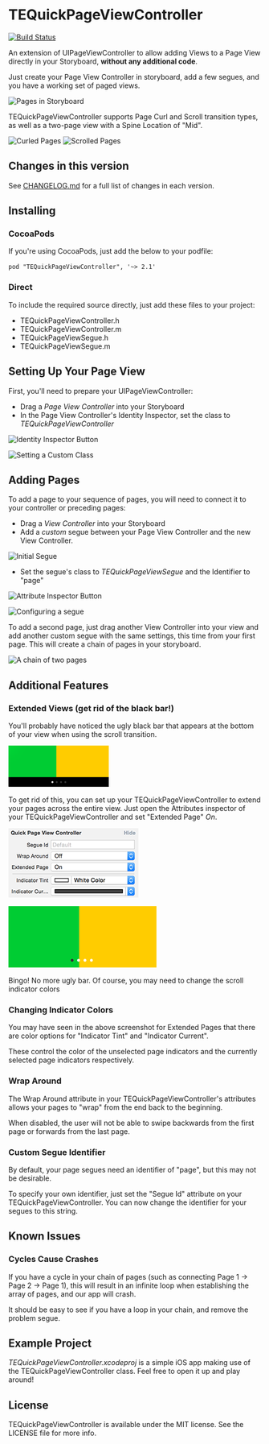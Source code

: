 # TEQuickPageViewController

[![Build Status](https://travis-ci.org/theothertomelliott/TEQuickPageViewController.svg?branch=2.1.1)](https://travis-ci.org/theothertomelliott/TEQuickPageViewController)

An extension of UIPageViewController to allow adding Views to a Page View directly in your Storyboard, **without any additional code**.

Just create your Page View Controller in storyboard, add a few segues, and you have a working set of paged views.

![Pages in Storyboard](Screenshots/storyboard-example.png)

TEQuickPageViewController supports Page Curl and Scroll transition types, as well as a two-page view with a Spine Location of "Mid".

![Curled Pages](Screenshots/curl-example.png)
![Scrolled Pages](Screenshots/scroll-example.png)

## Changes in this version

See [CHANGELOG.md](CHANGELOG.md) for a full list of changes in each version.

## Installing

### CocoaPods

If you're using CocoaPods, just add the below to your podfile:

    pod "TEQuickPageViewController", '~> 2.1'

### Direct

To include the required source directly, just add these files to your project:

* TEQuickPageViewController.h
* TEQuickPageViewController.m
* TEQuickPageViewSegue.h
* TEQuickPageViewSegue.m

## Setting Up Your Page View

First, you'll need to prepare your UIPageViewController:

* Drag a *Page View Controller* into your Storyboard
* In the Page View Controller's Identity Inspector, set the class to *TEQuickPageViewController*

![Identity Inspector Button](Screenshots/identityinspector.png)

![Setting a Custom Class](Screenshots/2-setclass.png)

## Adding Pages

To add a page to your sequence of pages, you will need to connect it to your controller or preceding pages:

* Drag a *View Controller* into your Storyboard
* Add a *custom* segue between your Page View Controller and the new View Controller.

![Initial Segue](Screenshots/customsegue1.png)

* Set the segue's class to *TEQuickPageViewSegue* and the Identifier to "page"

![Attribute Inspector Button](Screenshots/3-attributeinspector.png)

![Configuring a segue](Screenshots/page-storyboard.png)

To add a second page, just drag another View Controller into your view and add another custom segue with the same settings, this time from your first page. This will create a chain of pages in your storyboard.

![A chain of two pages](Screenshots/twopagechain.png)

## Additional Features

### Extended Views (get rid of the black bar!)

You'll probably have noticed the ugly black bar that appears at the bottom of your view when using the scroll transition.

![The Ugly Black Bar](Screenshots/uglybar.png)

To get rid of this, you can set up your TEQuickPageViewController to extend your pages across the entire view. Just open the Attributes inspector of your TEQuickPageViewController and set "Extended Page" *On*.

![The Ugly Black Bar](Screenshots/extendedpage.png)

![The Ugly Black Bar](Screenshots/nouglybar.png)

Bingo! No more ugly bar. Of course, you may need to change the scroll indicator colors

### Changing Indicator Colors

You may have seen in the above screenshot for Extended Pages that there are color options for "Indicator Tint" and "Indicator Current".

These control the color of the unselected page indicators and the currently selected page indicators respectively.

### Wrap Around

The Wrap Around attribute in your TEQuickPageViewController's attributes allows your pages to "wrap" from the end back to the beginning.

When disabled, the user will not be able to swipe backwards from the first page or forwards from the last page.

### Custom Segue Identifier

By default, your page segues need an identifier of "page", but this may not be desirable.

To specify your own identifier, just set the "Segue Id" attribute on your TEQuickPageViewController. You can now change the identifier for your segues to this string.

## Known Issues

### Cycles Cause Crashes

If you have a cycle in your chain of pages (such as connecting Page 1 -> Page 2 -> Page 1), this will result in an infinite loop when establishing the array of pages, and our app will crash.

It should be easy to see if you have a loop in your chain, and remove the problem segue.

## Example Project

*TEQuickPageViewController.xcodeproj* is a simple iOS app making use of the TEQuickPageViewController class. Feel free to open it up and play around!

## License

TEQuickPageViewController is available under the MIT license. See the LICENSE file for more info.
